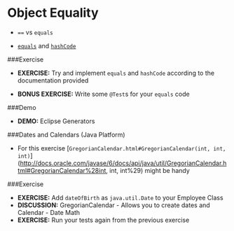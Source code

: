 # Object Equality

* ``==`` vs ``equals``

* [``equals``](http://docs.oracle.com/javase/7/docs/api/java/lang/Object.html#equals%28java.lang.Object%29) and [``hashCode``](http://docs.oracle.com/javase/7/docs/api/java/lang/Object.html#hashCode%28%29)

###Exercise
* __EXERCISE:__ Try and implement ``equals`` and ``hashCode`` according to the documentation provided

* __BONUS EXERCISE:__ Write some ``@Test``s for your ``equals`` code

###Demo
* __DEMO:__ Eclipse Generators

###Dates and Calendars (Java Platform)
* For this exercise [``GregorianCalendar.html#GregorianCalendar(int, int, int)``](http://docs.oracle.com/javase/6/docs/api/java/util/GregorianCalendar.html#GregorianCalendar%28int, int, int%29) might be handy


###Exercise
* __EXERCISE:__ Add ``dateOfBirth`` as ``java.util.Date`` to your Employee Class
* __DISCUSSION:__ GregorianCalendar - Allows you to create dates and Calendar - Date Math
* __EXERCISE:__ Run your tests again from the previous exercise
